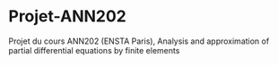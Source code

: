 # Projet-ANN202
Projet du cours ANN202 (ENSTA Paris), Analysis and approximation of partial differential equations by finite elements
